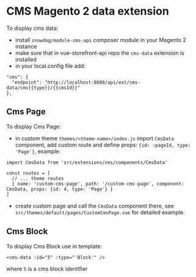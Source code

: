 # CMS Magento 2 data extension

To display cms data:
 - install `snowdog/module-cms-api` composer module in your Magento 2 instance
 - make sure that in vue-storefront-api repo the `cms-data` extension is installed
 - in your local.config file add:
 ```
 "cms": {
   "endpoint": "http://localhost:8080/api/ext/cms-data/cms{{type}}/{{cmsId}}"
 },
 ```
## Cms Page
To display Cms Page:
- in custom theme `themes/<theme-name>/index.js` import `CmsData` component, add custom route and define props: `{id: :pageId, type: 'Page'}`, example:
```
import CmsData from 'src/extensions/cms/components/CmsData'

const routes = [
  // ... theme routes
  { name: 'custom-cms-page', path: '/custom-cms-page', component: CmsData, props: {id: 4, type: 'Page'} }
]
```
- create custom page and call the `CmsData` component there,
see `src/themes/default/pages/CustomCmsPage.vue` for detailed example.

## Cms Block
To display Cms Block use in template:

`<cms-data :id="5" :type="'Block'" />`

where `5` is a cms block identifier
